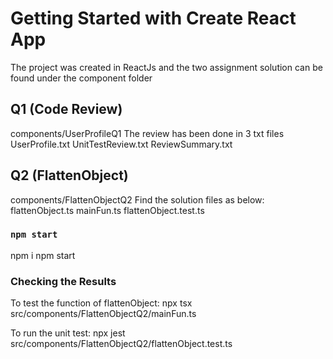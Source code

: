 # Getting Started with Create React App

The project was created in ReactJs and the two assignment solution can be found under the component folder

## Q1 (Code Review)

components/UserProfileQ1
The review has been done in 3 txt files
UserProfile.txt
UnitTestReview.txt
ReviewSummary.txt

## Q2 (FlattenObject)

components/FlattenObjectQ2
Find the solution files as below: 
flattenObject.ts
mainFun.ts
flattenObject.test.ts


### `npm start`
npm i
npm start

### Checking the Results

To test the function of flattenObject:
npx tsx src/components/FlattenObjectQ2/mainFun.ts

To run the unit test:
npx jest src/components/FlattenObjectQ2/flattenObject.test.ts




